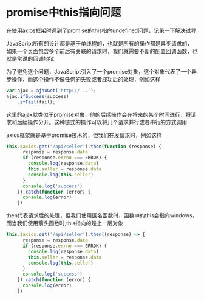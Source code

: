 # promise中this指向问题

在使用axios框架时遇到了promise的this指向undefined问题，记录一下解决过程

JavaScript所有的设计都是基于单线程的，也就是所有的操作都是异步请求的，如果一个页面包含多个前后有关联的请求时，我们就需要不断的配置回调函数，也就是常说的回调地狱   

为了避免这个问题，JavaScript引入了一个promise对象，这个对象代表了一个异步操作，而这个操作不做任何的失败或者成功后的处理，例如这样
```js
var ajax = ajaxGet('http://...');
ajax.ifSuccess(success)
    .ifFail(fail);
```
这里的ajax就类似于promise对象，他的后续操作会在将来的某个时间进行，将请求和后续操作分开。这种链式的操作可以将几个请求并行或者串行的方式调用

axios框架就是基于promise技术的，但我们在发请求时，例如这样
```js
this.$axios.get('/api/seller').then(function (response) {
      response = response.data
      if (response.errno === ERROK) {
        console.log(response.data)
        this.seller = response.data
        console.log(this.seller)
      }
      console.log('success')
    }).catch(function (error) {
      console.log(error)
    })
```
then代表请求后的处理，但我们使用匿名函数时，函数中的this会指向windows，而当我们使用箭头函数时,this指向的是上一层对象
```js
this.$axios.get('/api/seller').then((response) => {
      response = response.data
      if (response.errno === ERROK) {
        console.log(response.data)
        this.seller = response.data
        console.log(this.seller)
      }
      console.log('success')
    }).catch(function (error) {
      console.log(error)
    })
```